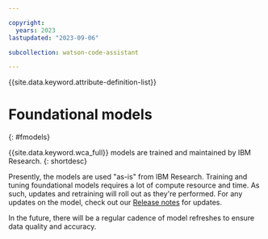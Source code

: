 ```yaml
---

copyright:
  years: 2023
lastupdated: "2023-09-06"

subcollection: watson-code-assistant

---
```


{{site.data.keyword.attribute-definition-list}}


# Foundational models
{: #fmodels}

{{site.data.keyword.wca_full}} models are trained and maintained by IBM Research.
{: shortdesc}

Presently, the models are used "as-is" from IBM Research. Training and tuning foundational models requires a lot of compute resource and time. As such, updates and retraining will roll out as they're performed. For any updates on the model, check out our [Release notes](../about/release-notes.md) for updates.

In the future, there will be a regular cadence of model refreshes to ensure data quality and accuracy.
